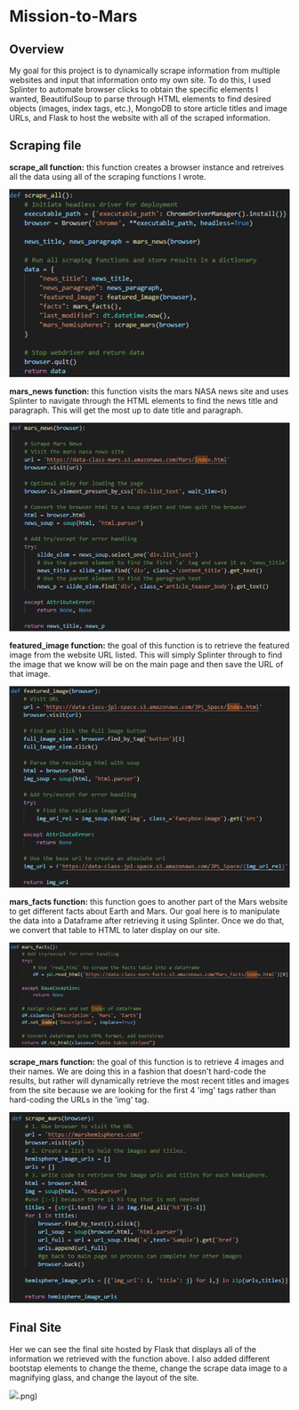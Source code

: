 # Mission-to-Mars

## Overview
My goal for this project is to dynamically scrape information from multiple websites and input that information onto my own site. To do this, I used Splinter to automate browser clicks to obtain the specific elements I wanted, BeautifulSoup to parse through HTML elements to find desired objects (images, index tags, etc.), MongoDB to store article titles and image URLs,  and Flask to host the website with all of the scraped information.

## Scraping file

**scrape_all function:** this function creates a browser instance and retreives all the data using all of the scraping functions I wrote.

![](https://github.com/mooshak21/Mission-to-Mars/blob/main/Resources/scrape_all.png)

**mars_news function:** this function visits the mars NASA news site and uses Splinter to navigate through the HTML elements to find the news title and paragraph. This will get the most up to date title and paragraph. 

![](https://github.com/mooshak21/Mission-to-Mars/blob/main/Resources/mars_news.png)

**featured_image function:** the goal of this function is to retrieve the featured image from the website URL listed. This will simply Splinter through to find the image that we know will be on the main page and then save the URL of that image.

![](https://github.com/mooshak21/Mission-to-Mars/blob/main/Resources/featured_image.png)

**mars_facts function:** this function goes to another part of the Mars website to get different facts about Earth and Mars. Our goal here is to manipulate the data into a Dataframe after retrieving it using Splinter. Once we do that, we convert that table to HTML to later display on our site. 

![](https://github.com/mooshak21/Mission-to-Mars/blob/main/Resources/mars_facts.png)

**scrape_mars function:** the goal of this function is to retrieve 4 images and their names. We are doing this in a fashion that doesn't hard-code the results, but rather will dynamically retrieve the most recent titles and images from the site because we are looking for the first 4 'img' tags rather than hard-coding the URLs in the 'img' tag. 

![](https://github.com/mooshak21/Mission-to-Mars/blob/main/Resources/scrape_mars.png)

## Final Site
Her we can see the final site hosted by Flask that displays all of the information we retrieved with the function above. I also added different bootstap elements to change the theme, change the scrape data image to a magnifying glass, and change the layout of the site. 

![](https://github.com/mooshak21/Mission-to-Mars/blob/main/Resources/full_site).png)
